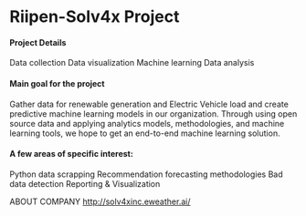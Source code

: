 # Riipen-Solv4x Project
 
#### Project Details

Data collection
Data visualization
Machine learning
Data analysis

#### Main goal for the project
Gather data for renewable generation and Electric Vehicle load and create predictive machine learning models in our organization. Through using open source data and applying analytics models, methodologies, and machine learning tools, we hope to get an end-to-end machine learning solution.

#### A few areas of specific interest:

Python data scrapping
Recommendation forecasting methodologies
Bad data detection
Reporting & Visualization

ABOUT COMPANY
http://solv4xinc.eweather.ai/

